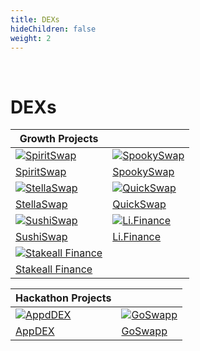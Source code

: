 ```yaml
---
title: DEXs
hideChildren: false
weight: 2
---
```


&nbsp;
# DEXs

| Growth Projects | |
| ----------- | ----------- |
| [![SpiritSwap](/static/images/project-showcase/spiritswap/spiritswap-banner.png)](/docs/project-showcase/dex/spiritswap)| [![SpookySwap](/static/images/project-showcase/spookyswap/spookyswap-banner.png)](/docs/project-showcase/dex/spookyswap)|
|[SpiritSwap](/docs/project-showcase/dex/spiritswap)| [SpookySwap](/docs/project-showcase/dex/spookyswap)|
| [![StellaSwap](/static/images/project-showcase/stellaswap/stellaswap-banner.png)](/docs/project-showcase/dex/stellaswap)| [![QuickSwap](/static/images/project-showcase/quickswap/quickswap-banner.png)](/docs/project-showcase/dex/quickswap)|
|[StellaSwap](/docs/project-showcase/dex/stellaswap)| [QuickSwap](/docs/project-showcase/dex/quickswap)|
| [![SushiSwap](/static/images/project-showcase/sushiswap/sushiswap-banner.png)](/docs/project-showcase/dex/sushiswap)| [![Li.Finance](/static/images/project-showcase/banners/li-finance.png)](/docs/project-showcase/dex/li-finance/) |
| [SushiSwap](/docs/project-showcase/dex/sushiswap)|[Li.Finance](/docs/project-showcase/dex/li-finance/) |
|[![Stakeall Finance](/static/images/project-showcase/banners/stakeall-finance.png)](/docs/project-showcase/dex/stakeall-finance/) | |
|[Stakeall Finance](/docs/project-showcase/dex/stakeall-finance/) | |

| Hackathon Projects | |
| ----------- | ----------- |
| [![AppdDEX](/static/images/project-showcase/banners/appdex.png)](/docs/project-showcase/dex/appdex/)| [![GoSwapp](/static/images/project-showcase/banners/go-swapp.png)](/docs/project-showcase/dex/goswapp/)|
|[AppDEX](/docs/project-showcase/dex/appdex/) |[GoSwapp](/docs/project-showcase/dex/goswapp/)|

